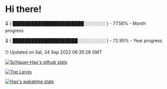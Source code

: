 # Hi there!

⏳ { ███████████████████████░░░░░░░ } - 77.58% - Month progress

⏳ { █████████████████████░░░░░░░░░ } - 72.95% - Year progress

⏰ Updated on Sat, 24 Sep 2022 06:35:28 GMT


[![Schlauer-Hax's github stats](https://github-readme-stats.vercel.app/api?username=Schlauer-Hax&show_icons=true&theme=dark&count_private=true)](https://github.com/Schlauer-Hax)


[![Top Langs](https://github-readme-stats.vercel.app/api/top-langs/?username=Schlauer-Hax&layout=compact&theme=dark)](https://github.com/Schlauer-Hax?tab=repositories)


[![Hax's wakatime stats](https://github-readme-stats.vercel.app/api/wakatime?username=Hax&theme=dark)](https://wakatime.com/@Hax)

